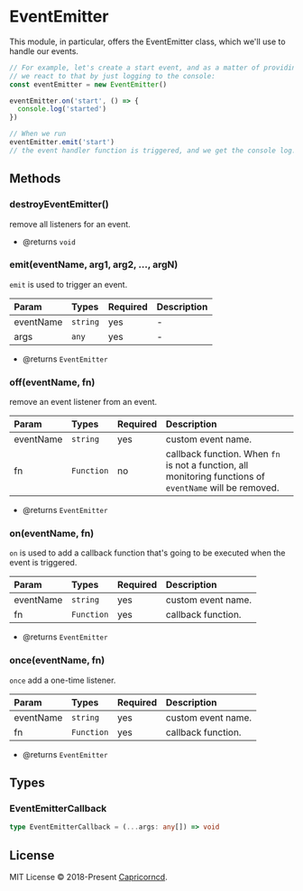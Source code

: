 # EventEmitter

This module, in particular, offers the EventEmitter class, which we'll use to handle our events.

```js
// For example, let's create a start event, and as a matter of providing a sample,
// we react to that by just logging to the console:
const eventEmitter = new EventEmitter()

eventEmitter.on('start', () => {
  console.log('started')
})

// When we run
eventEmitter.emit('start')
// the event handler function is triggered, and we get the console log.
```

## Methods

### destroyEventEmitter()

remove all listeners for an event.

- @returns `void`

### emit(eventName, arg1, arg2, ..., argN)

`emit` is used to trigger an event.

Param|Types|Required|Description
:--|:--|:--|:--
eventName|`string`|yes|-
args|`any`|yes|-

- @returns `EventEmitter`

### off(eventName, fn)

remove an event listener from an event.

Param|Types|Required|Description
:--|:--|:--|:--
eventName|`string`|yes|custom event name.
fn|`Function`|no|callback function. When `fn` is not a function, all monitoring functions of `eventName` will be removed.

- @returns `EventEmitter`

### on(eventName, fn)

`on` is used to add a callback function that's going to be executed when the event is triggered.

Param|Types|Required|Description
:--|:--|:--|:--
eventName|`string`|yes|custom event name.
fn|`Function`|yes|callback function.

- @returns `EventEmitter`

### once(eventName, fn)

`once` add a one-time listener.

Param|Types|Required|Description
:--|:--|:--|:--
eventName|`string`|yes|custom event name.
fn|`Function`|yes|callback function.

- @returns `EventEmitter`

## Types

### EventEmitterCallback

```ts
type EventEmitterCallback = (...args: any[]) => void
```

## License

MIT License © 2018-Present [Capricorncd](https://github.com/capricorncd).